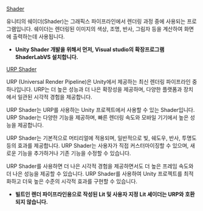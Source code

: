 [Shader](https://docs.unity3d.com/kr/2021.3/Manual/Shaders.html)

유니티의 쉐이더(Shader)는 그래픽스 파이프라인에서 렌더링 과정 중에 사용되는 프로그램입니다. 쉐이더는 렌더링된 이미지의 색상, 조명, 반사, 그림자 등을 계산하여 화면에 출력하는데 사용됩니다.

* **Unity Shader 개발을 위해서 먼저, Visual studio의 확장프로그램  ShaderLabVS 설치합니다.**

[URP Shader](https://docs.unity3d.com/Packages/com.unity.render-pipelines.universal@12.1/manual/shaders-in-universalrp.html)

URP (Universal Render Pipeline)은 Unity에서 제공하는 최신 렌더링 파이프라인 중 하나입니다. URP는 더 높은 성능과 더 나은 확장성을 제공하며, 다양한 플랫폼과 장치에서 일관된 시각적 경험을 제공합니다.

URP Shader는 URP를 사용하는 Unity 프로젝트에서 사용할 수 있는 Shader입니다. URP Shader는 다양한 기능을 제공하며, 빠른 렌더링 속도와 모바일 기기에서 높은 성능을 제공합니다.

URP Shader는 기본적으로 머티리얼에 적용되며, 일반적으로 빛, 쉐도우, 반사, 투명도 등의 효과를 제공합니다. URP Shader는 사용자가 직접 커스터마이징할 수 있으며, 새로운 기능을 추가하거나 기존 기능을 수정할 수 있습니다.

URP Shader를 사용하면 더 나은 시각적 경험을 제공하면서도 더 높은 프레임 속도와 더 나은 성능을 제공할 수 있습니다. URP Shader를 사용하여 Unity 프로젝트를 최적화하고 더욱 높은 수준의 시각적 효과를 구현할 수 있습니다.

* **빌트인 렌더 파이프라인용으로 작성된 Lit 및 사용자 지정 Lit 셰이더는 URP와 호환되지 않습니다.**